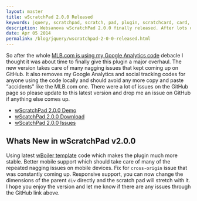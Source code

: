```yaml
---
layout: master
title: wScratchPad 2.0.0 Released
keywords: jquery, scratchpad, scratch, pad, plugin, scratchcard, card, plugin
description: Websanova wScratchPad 2.0.0 finally released. After lots of feedback we have released a new version of the popular JavaScript scratch pad plugin.
date: Apr 05 2014
permalink: /blog/jquery/wscratchpad-2-0-0-released.html
---
```


So after the whole [MLB.com is using my Google Analytics code](/blog/articles/websanova-is-tracking-mlb-com) debacle I thought it was about time to finally give this plugin a major overhaul. The new version takes care of many nagging issues that kept coming up on GitHub. It also removes my Google Analytics and social tracking codes for anyone using the code locally and should avoid any more copy and paste “accidents” like the MLB.com one. There were a lot of issues on the GitHub page so please update to this latest version and drop me an issue on GitHub if anything else comes up.

* [wScratchPad 2.0.0 Demo](http://wscratchpad.websanova.com)
* [wScatchPad 2.0.0 Download](https://github.com/websanova/wScratchPad/tags)
* [wScatchPad 2.0.0 Issues](https://github.com/websanova/wScratchPad/issues)

## Whats New in wScratchPad v2.0.0

Using latest [wBoiler template](http://wboiler.websanova.com) code which makes the plugin much more stable.
Better mobile support which should take care of many of the repeated nagging issues on mobile devices.
Fix for `cross-origin` issue that was constantly coming up.
Responsive support, you can now change the dimensions of the parent `div` directly and the scratch pad will stretch with it.
I hope you enjoy the version and let me know if there are any issues through the GitHub link above.